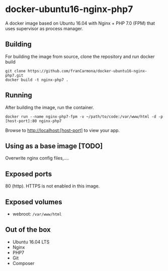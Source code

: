 # docker-ubuntu16-nginx-php7
A docker image based on Ubuntu 16.04 with Nginx + PHP 7.0 (FPM) that uses supervisor as process manager.

## Building

For building the image from source, clone the repository and run docker build

```
git clone https://github.com/franCarmona/docker-ubuntu16-nginx-php7.git
docker build -t nginx-php7 .
```

## Running

After building the image, run the container.
```
docker run --name nginx-php7-fpm -v ~/path/to/code:/var/www/html -d -p [host-port]:80 nginx-php7
```
Browse to [http://localhost:[host-port]](http://localhost:[host-port]) to view your app.

## Using as a base image [TODO]

Overwrite nginx config files,....

## Exposed ports

80 (http). HTTPS is not enabled in this image.

## Exposed volumes

 - webroot: `/var/www/html`
 
## Out of the box

 * Ubuntu 16.04 LTS
 * Nginx
 * PHP7
 * Git
 * Composer
